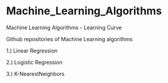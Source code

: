# Machine_Learning_Algorithms
Machine Learning Algorithms - Learning Curve

Github repositories of Machine Learning algorithms

1.) Linear Regression

2.) Logistic Regression

3.) K-NearestNeighbors

